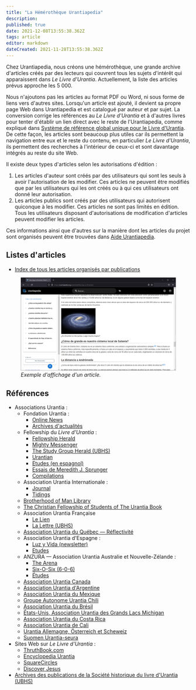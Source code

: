 ```yaml
---
title: "La Hémérothèque Urantiapedia"
description: 
published: true
date: 2021-12-08T13:55:38.362Z
tags: article
editor: markdown
dateCreated: 2021-11-28T13:55:38.362Z
---
```


Chez Urantiapedia, nous créons une hémérothèque, une grande archive d'articles créés par des lecteurs qui couvrent tous les sujets d'intérêt qui apparaissent dans _Le Livre d'Urantia_. Actuellement, la liste des articles prévus approche les 5 000.

Nous n'ajoutons pas les articles au format PDF ou Word, ni sous forme de liens vers d'autres sites. Lorsqu'un article est ajouté, il devient sa propre page Web dans Urantiapedia et est catalogué par auteur et par sujet. La conversion corrige les références au _Le Livre d'Urantia_ et à d'autres livres pour tenter d'établir un lien direct avec le reste de l'Urantiapedia, comme expliqué dans [Système de référence global unique pour le Livre d'Urantia](/fr/help/links#système-de-référence-mondial-unique-pour-le-livre-durantia). De cette façon, les articles sont beaucoup plus utiles car ils permettent la navigation entre eux et le reste du contenu, en particulier _Le Livre d'Urantia_, ils permettent des recherches à l'intérieur de ceux-ci et sont davantage intégrés au reste du site Web.

Il existe deux types d'articles selon les autorisations d'édition :
1. Les articles d'auteur sont créés par des utilisateurs qui sont les seuls à avoir l'autorisation de les modifier. Ces articles ne peuvent être modifiés que par les utilisateurs qui les ont créés ou à qui ces utilisateurs ont donné leur autorisation.
2. Les articles publics sont créés par des utilisateurs qui autorisent quiconque à les modifier. Ces articles ne sont pas limités en édition. Tous les utilisateurs disposant d'autorisations de modification d'articles peuvent modifier les articles.

Ces informations ainsi que d'autres sur la manière dont les articles du projet sont organisés peuvent être trouvées dans [Aide Urantiapedia](/fr/help/content).

## Listes d'articles

- [Index de tous les articles organisés par publications](/fr/index/articles)

<figure id="Sample_fig_1" class="image urantiapedia">
<img src="/image/sample_page_article.png">
<figcaption><em>Exemple d'affichage d'un article.</em></figcaption>
</figure>


## Références

- Associations Urantia :
  - Fondation Urantia :
    - [Online News](https://www.urantia.org/news)
    - [Archives d'actualités](https://www.urantia.org/urantia-foundation/newsletter-pdf-archives)
  - Fellowship du _Livre d'Urantia_ :
    - [Fellowship Herald](https://urantia-book.org/archive/newsletters/herald/)
    - [Mighty Messenger](https://archive.urantiabook.org/archive/newsletters)
    - [The Study Group Herald (UBHS)](https://ubhs.hosted-by-files.com/http/FrameDocTypesBY.html)
    - [Urantian](https://urantia-book.org/archive/newsletters/urantian_journal/)
    - [Etudes (en espagnol)](https://urantiabook.org/Estudios_Espanol)
    - [Essais de Meredith J. Sprunger](https://urantiabook.org/Christianity-and-The-Urantia-Book-The-Meredith-J-Sprunger-Essays)
    - [Compilations](https://urantiabook.org/Urantia-Book-Paper-Focused-Resources)
  - Association Urantia Internationale :
    - [Journal](https://urantia-association.org/journal-online/)
    - [Tidings](https://urantia-association.org/about-tidings-newsletter/)
  - [Brotherhood of Man Library](https://urantia-book.org/archive/newsletters/innerface/index.html)
  - [The Christian Fellowship of Students of The Urantia Book](https://urantia-book.org/index_spiritual_fellowship_journal.html)
  - Association Urantia Française
    - [Le ​​Lien](https://lien.urantia.fr/)
    - [La Lettre (UBHS)](https://ubhs.hosted-by-files.com/http/FrameDocTypesPE.html)
  - [Association Urantia du Québec — Réflectivité](https://www.urantia-quebec.ca/publications/reflectivite)
  - Association Urantia d'Espagne :
    - [Luz y Vida (newsletter)](https://aue.urantia-association.org/luz-y-vida/)
    - [Etudes](https://aue.urantia-association.org/study/)
  - ANZURA — Association Urantia Australie et Nouvelle-Zélande :
    - [The Arena](https://anzura.urantia-association.org/2022/01/01/about-arena-newsletter/)
    - [Six-O-Six (6-0-6)](https://anzura.urantia-association.org/2021/02/10/a-bit-of-history/)
    - [Études](https://anzura.urantia-association.org/topical-index-study-aids/)
  - [Association Urantia Canada](https://canada.urantia-association.org/urantia-rated-writtings/)
  - [Association Urantia d'Argentine](https://argentina.urantia-association.org/trabajos-secundarios/)
  - [Association Urantia du Mexique](https://www.urantia-mexico.org.mx/index_archivos/Page1438.htm)
  - [Groupe Autonome Urantia Chili](http://www.urantiachile.org/?modulo=articulos)
  - [Association Urantia du Brésil](https://urantia.com.br/arquivos/category/blog-artigos)
  - [États-Unis, Association Urantia des Grands Lacs Michigan](https://glmua.urantia-association.org/library/)
  - [Association Urantia du Costa Rica](https://cr.urantia-association.org/publicaciones/)
  - [Association Urantia de Cali](https://uracali.urantia-association.org/)
  - [Urantia Allemagne, Österreich et Scheweiz](https://dach.urantia-association.org/blog/)
  - [Suomen Urantia-seura](https://finland.urantia-association.org/category/vastauksia-kysymyksiin/)
- Sites Web sur _Le Livre d'Urantia_ :
  - [ThruthBook.com](https://truthbook.com/)
  - [Encyclopedia Urantia](http://www.encyclopediaurantia.org/)
  - [SquareCircles](https://www.squarecircles.com/)
  - [Discover Jesus](https://discoverjesus.com/)
- [Archives des publications de la Société historique du livre d'Urantia (UBHS)](https://ubhs.hosted-by-files.com/http/DocTypesIndex.html)